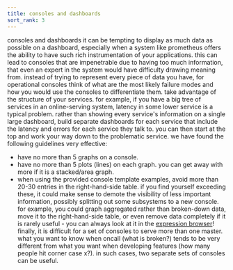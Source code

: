 ```yaml
---
title: consoles and dashboards
sort_rank: 3
---
```

consoles and dashboards
it can be tempting to display as much data as possible on a dashboard, especially
when a system like prometheus offers the ability to have such rich
instrumentation of your applications. this can lead to consoles that are
impenetrable due to having too much information, that even an expert in the
system would have difficulty drawing meaning from.
instead of trying to represent every piece of data you have, for operational
consoles think of what are the most likely failure modes and how you would use the
consoles to differentiate them. take advantage of the structure of your
services. for example, if you have a big tree of services in an online-serving
system, latency in some lower service is a typical problem. rather than showing
every service's information on a single large dashboard, build separate dashboards
for each service that include the latency and errors for each service they talk
to. you can then start at the top and work your way down to the problematic
service.
we have found the following guidelines very effective:
* have no more than 5 graphs on a console.
* have no more than 5 plots (lines) on each graph. you can get away with more if it is a stacked/area graph.
* when using the provided console template examples, avoid more than 20-30 entries in the right-hand-side table.
if you find yourself exceeding these, it could make sense to demote the visibility of
less important information, possibly splitting out some subsystems to a new console.
for example, you could graph aggregated rather than broken-down data, move
it to the right-hand-side table, or even remove data completely if it is rarely
useful - you can always look at it in the [expression browser](/docs/visualization/browser/)!
finally, it is difficult for a set of consoles to serve more than one master.
what you want to know when oncall (what is broken?) tends to be very different
from what you want when developing features (how many people hit corner
case x?). in such cases, two separate sets of consoles can be useful.